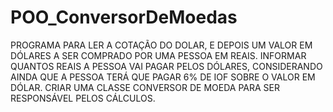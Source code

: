 # POO_ConversorDeMoedas
PROGRAMA PARA LER A COTAÇÃO DO DOLAR, E DEPOIS UM VALOR EM DÓLARES A SER COMPRADO POR UMA PESSOA EM REAIS. INFORMAR QUANTOS REAIS A PESSOA VAI PAGAR PELOS DÓLARES, CONSIDERANDO AINDA QUE A PESSOA TERÁ QUE PAGAR 6% DE IOF SOBRE O VALOR EM DÓLAR. CRIAR UMA CLASSE CONVERSOR DE MOEDA PARA SER RESPONSÁVEL PELOS CÁLCULOS.
